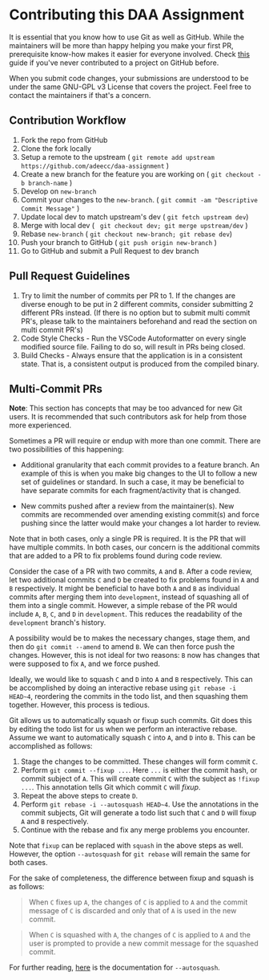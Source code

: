 # Contributing this DAA Assignment 

It is essential that you know how to use Git as well as GitHub. While the maintainers will be more than happy helping you make your first PR, prerequisite know-how makes it easier for everyone involved. Check [this](https://github.com/firstcontributions/first-contributions) guide if you've never contributed to a project on GitHub before.

When you submit code changes, your submissions are understood to be under the same GNU-GPL v3 License that covers the project. Feel free to contact the maintainers if that's a concern.

## Contribution Workflow

1. Fork the repo from GitHub
2. Clone the fork locally
3. Setup a remote to the upstream ( `git remote add upstream https://github.com/adeecc/daa-assignment` )
4. Create a new branch for the feature you are working on ( `git checkout -b branch-name` )
5. Develop on `new-branch`
6. Commit your changes to the `new-branch`. ( `git commit -am "Descriptive Commit Message"` )
7. Update local dev to match upstream's dev ( `git fetch upstream dev`)
8. Merge with local dev ( ` git checkout dev; git merge upstream/dev` )
9. Rebase `new-branch` ( `git checkout new-branch; git rebase dev`)
10. Push your branch to GitHub ( `git push origin new-branch` )
11. Go to GitHub and submit a Pull Request to dev branch

## Pull Request Guidelines

1. Try to limit the number of commits per PR to 1. If the changes are diverse enough to be put in 2 different commits, consider submitting 2 different PRs instead. (If there is no option but to submit multi commit PR's, please talk to the maintainers beforehand and read the section on multi commit PR's)
2. Code Style Checks - Run the VSCode Autoformatter on every single modified source file. Failing to do so, will result in PRs being closed.
3. Build Checks - Always ensure that the application is in a consistent state. That is, a consistent output is produced from the compiled binary.

## Multi-Commit PRs

**Note**: This section has concepts that may be too advanced for new Git users. It is recommended that such contributors
ask for help from those more experienced.

Sometimes a PR will require or endup with more than one commit. There are two possibilities of this happening:

- Additional granularity that each commit provides to a feature branch. An example of this is when you make big
  changes to the UI to follow a new set of guidelines or standard. In such a case, it may be beneficial to have separate
  commits for each fragment/activity that is changed.

- New commits pushed after a review from the maintainer(s). New commits are recommended over amending existing commit(s)
  and force pushing since the latter would make your changes a lot harder to review.

Note that in both cases, only a single PR is required. It is the PR that will have multiple commits. In both cases, our
concern is the additional commits that are added to a PR to fix problems found during code review.

Consider the case of a PR with two commits, `A` and `B`. After a code review, let two additional commits `C` and `D` be
created to fix problems found in `A` and `B` respectively. It might be beneficial to have both `A` and `B` as individual
commits after merging them into `development`, instead of squashing all of them into a single commit. However, a simple
rebase of the PR would include `A`, `B`, `C`, and `D` in `development`. This reduces the readability of the `development`
branch's history.

A possibility would be to makes the necessary changes, stage them, and then do `git commit --amend` to amend `B`. We can
then force push the changes. However, this is not ideal for two reasons: `B` now has changes that were supposed to fix
`A`, and we force pushed.

Ideally, we would like to squash `C` and `D` into `A` and `B` respectively. This can be accomplished by doing an
interactive rebase using `git rebase -i HEAD~4`, reordering the commits in the todo list, and then squashing them
together. However, this process is tedious.

Git allows us to automatically squash or fixup such commits. Git does this by editing the todo list for us when we
perform an interactive rebase. Assume we want to automatically squash `C` into `A`, and `D` into `B`. This can be
accomplished as follows:

1. Stage the changes to be committed. These changes will form commit `C`.
2. Perform `git commit --fixup ...`. Here `...` is either the commit hash, or commit subject of `A`. This will create
   commit `C` with the subject as `!fixup ...`. This annotation tells Git which commit `C` will _fixup_.
3. Repeat the above steps to create `D`.
4. Perform `git rebase -i --autosquash HEAD~4`. Use the annotations in the commit subjects, Git will generate a todo list
   such that `C` and `D` will fixup `A` and `B` respectively.
5. Continue with the rebase and fix any merge problems you encounter.

Note that `fixup` can be replaced with `squash` in the above steps as well. However, the option `--autosquash` for
`git rebase` will remain the same for both cases.

For the sake of completeness, the difference between fixup and squash is as follows:

> When `C` fixes up `A`, the changes of `C` is applied to `A` and the commit message of `C` is discarded and only that of
> `A` is used in the new commit.

> When `C` is squashed with `A`, the changes of `C` is applied to `A` and the user is prompted to provide a new commit
> message for the squashed commit.

For further reading, [here][auto-squash-doc] is the documentation for `--autosquash`.

[auto-squash-doc]: https://git-scm.com/docs/git-rebase#Documentation/git-rebase.txt---autosquash
